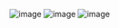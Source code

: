 ![image](https://img.shields.io/github/license/MaahTorro/Phantom?color=purple&style=for-the-badge)
![image](https://img.shields.io/github/stars/MaahTorro/Phantom?style=social)
![image](https://media.discordapp.net/attachments/1008402544604745888/1045023919947665459/image.png?width=883&height=609)
